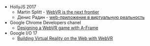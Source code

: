 ## &nbsp;

- HollyJS 2017
    - Martin Splitt - [WebVR is the next frontier](https://www.youtube.com/watch?v=39MiUkGSEks)
    - Денис Радин - [web-приложение в виртуальную реальность](https://www.youtube.com/watch?v=8FLhLWzeKG0)
- Google Chrome Developers chanel
    - [Designing a WebVR game with A-Frame](https://www.youtube.com/watch?v=KeYv7BSn4N4)
- Google I/O 17
    - [Building Virtual Reality on the Web with WebVR](https://www.youtube.com/watch?v=jT2mR9WzJ7Y)
